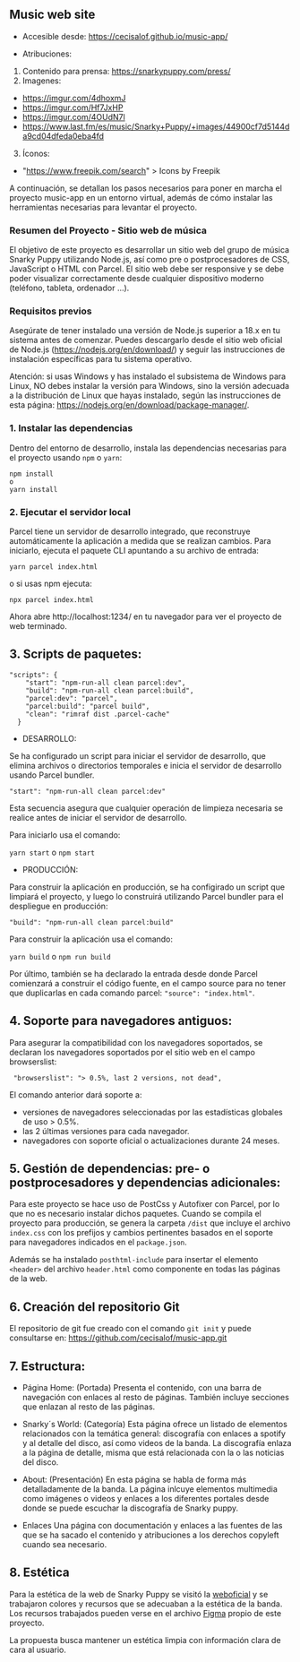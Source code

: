 ## Music web site

- Accesible desde: https://cecisalof.github.io/music-app/

- Atribuciones: 
1. Contenido para prensa: https://snarkypuppy.com/press/
2. Imagenes: 
- https://imgur.com/4dhoxmJ
- https://imgur.com/Hf7JxHP
- https://imgur.com/4OUdN7l
- https://www.last.fm/es/music/Snarky+Puppy/+images/44900cf7d5144da9cd04dfeda0eba4fd
3. Íconos:
- "https://www.freepik.com/search" > Icons by Freepik



A continuación, se detallan los pasos necesarios para poner en marcha el proyecto music-app en un entorno virtual, además de cómo instalar las herramientas necesarias para levantar el proyecto.

### Resumen del Proyecto - Sitio web de música

El objetivo de este proyecto es desarrollar un sitio web del grupo de música Snarky Puppy utilizando Node.js, así como pre o postprocesadores de CSS, JavaScript o HTML con Parcel. El sitio web debe ser responsive y se debe poder visualizar correctamente desde cualquier dispositivo moderno (teléfono, tableta, ordenador ...). 

### Requisitos previos

Asegúrate de tener instalado una versión de Node.js superior a 18.x en tu sistema antes de comenzar. Puedes descargarlo desde el sitio web oficial de Node.js (https://nodejs.org/en/download/) y seguir las instrucciones de instalación específicas para tu sistema operativo.

Atención: si usas Windows y has instalado el subsistema de Windows para Linux, NO debes instalar la versión para Windows, sino la versión adecuada a la distribución de Linux que hayas instalado, según las instrucciones de esta página: https://nodejs.org/en/download/package-manager/.


### 1. Instalar las dependencias

Dentro del entorno de desarrollo, instala las dependencias necesarias para el proyecto usando ```npm``` o ```yarn```:

```
npm install 
o
yarn install
```

### 2. Ejecutar el servidor local

Parcel tiene un servidor de desarrollo integrado, que reconstruye automáticamente la aplicación a medida que se realizan cambios. Para iniciarlo, ejecuta el paquete CLI apuntando a su archivo de entrada:

```
yarn parcel index.html
```

o si usas npm ejecuta:

```
npx parcel index.html
```

Ahora abre http://localhost:1234/ en tu navegador para ver el proyecto de web terminado.


## 3. Scripts de paquetes:

```
"scripts": {
    "start": "npm-run-all clean parcel:dev",
    "build": "npm-run-all clean parcel:build",
    "parcel:dev": "parcel", 
    "parcel:build": "parcel build", 
    "clean": "rimraf dist .parcel-cache"
  }
```


- DESARROLLO:

Se ha configurado un script para iniciar el servidor de desarrollo, que elimina archivos o directorios temporales e inicia el servidor de desarrollo usando Parcel bundler.

```"start": "npm-run-all clean parcel:dev"```

Esta secuencia asegura que cualquier operación de limpieza necesaria se realice antes de iniciar el servidor de desarrollo.

Para iniciarlo usa el comando:

```yarn start``` 
o 
```npm start``` 



- PRODUCCIÓN: 

Para construir la aplicación en producción, se ha configirado un script que limpiará el proyecto, y luego lo construirá utilizando Parcel bundler para el despliegue en producción: 

```"build": "npm-run-all clean parcel:build"```

Para construir la aplicación usa el comando:

```yarn build```
o
```npm run build```


Por último, también se ha declarado la entrada desde donde Parcel comienzará a construir el código fuente, en el campo source para no tener que duplicarlas en cada comando parcel: ```"source": "index.html"```.


## 4. Soporte para navegadores antiguos:

Para asegurar la compatibilidad con los navegadores soportados, se declaran los navegadores soportados por el sitio web en el campo browserslist: 

```
 "browserslist": "> 0.5%, last 2 versions, not dead",
```

El comando anterior dará soporte a: 
- versiones de navegadores seleccionadas por las estadísticas globales de uso > 0.5%.
- las 2 últimas versiones para cada navegador.
- navegadores con soporte oficial o actualizaciones durante 24 meses.


## 5. Gestión de dependencias: pre- o postprocesadores y dependencias adicionales:

Para este proyecto se hace uso de PostCss y Autofixer con Parcel, por lo que no es necesario instalar dichos paquetes. Cuando se compila el proyecto para producción, se genera la carpeta ```/dist``` que incluye el archivo ```index.css``` con los prefijos y cambios pertinentes basados en el soporte para navegadores indicados en el ```package.json```.

Además se ha instalado ```posthtml-include``` para insertar el elemento ```<header>``` del archivo ```header.html``` como componente en todas las páginas de la web. 

## 6. Creación del repositorio Git

El repositorio de git fue creado con el comando ```git init``` y puede consultarse en: https://github.com/cecisalof/music-app.git

## 7. Estructura:

- Página Home: (Portada) Presenta el contenido, con una barra de navegación con enlaces al resto de páginas. También incluye secciones que enlazan al resto de las páginas.

- Snarky´s World: (Categoría) Esta página ofrece un listado de elementos relacionados con la temática general: discografía con enlaces a spotify y al detalle del disco, así como videos de la banda. La discografía enlaza a la página de detalle, misma que está relacionada con la o las noticias del disco.

- About: (Presentación) En esta página se habla de forma más detalladamente de la banda. La página inlcuye elementos multimedia como imágenes o videos y enlaces a los diferentes portales desde donde se puede escuchar la discografía de Snarky puppy.

- Enlaces Una página con documentación y enlaces a las fuentes de las que se ha sacado el contenido y atribuciones a los derechos copyleft cuando sea necesario.

## 8. Estética
 Para la estética de la web de Snarky Puppy se visitó la [weboficial](https://snarkypuppy.com/ "Snarky Puppy") y se trabajaron colores y recursos que se adecuaban a la estética de la banda. Los recursos trabajados pueden verse en el archivo [Figma](https://www.figma.com/file/jFwPOTiTwjiiLe7mmI25H0/Snarky-Project?type=design&node-id=0%3A1&mode=design&t=3Uo8EeMNLMhu9cJX-1 "Snarky Puppy") propio de este proyecto. 

 La propuesta busca mantener un estética limpia con información clara de cara al usuario.

